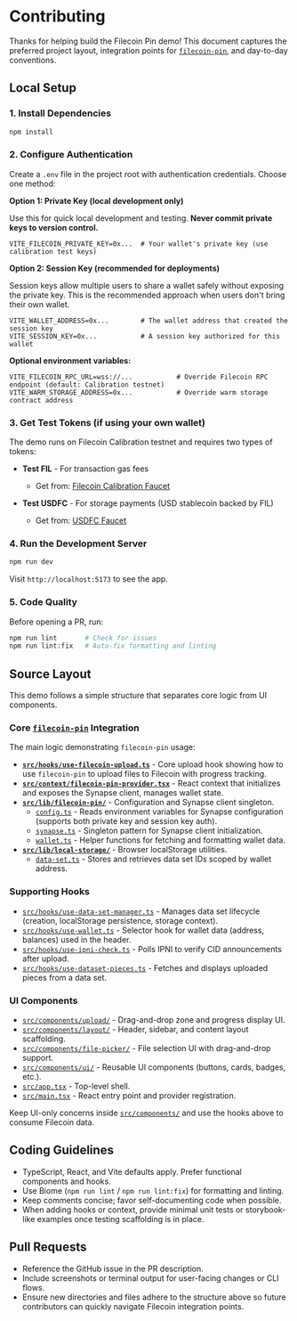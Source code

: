 # Contributing

Thanks for helping build the Filecoin Pin demo! This document captures the preferred project layout, integration points for [`filecoin-pin`](https://github.com/filecoin-project/filecoin-pin), and day-to-day conventions.

## Local Setup

### 1. Install Dependencies

```bash
npm install
```

### 2. Configure Authentication

Create a `.env` file in the project root with authentication credentials. Choose one method:

**Option 1: Private Key (local development only)**

Use this for quick local development and testing. **Never commit private keys to version control.**

```env
VITE_FILECOIN_PRIVATE_KEY=0x...  # Your wallet's private key (use calibration test keys)
```

**Option 2: Session Key (recommended for deployments)**

Session keys allow multiple users to share a wallet safely without exposing the private key. This is the recommended approach when users don't bring their own wallet.

```env
VITE_WALLET_ADDRESS=0x...        # The wallet address that created the session key
VITE_SESSION_KEY=0x...           # A session key authorized for this wallet
```

**Optional environment variables:**

```env
VITE_FILECOIN_RPC_URL=wss://...           # Override Filecoin RPC endpoint (default: Calibration testnet)
VITE_WARM_STORAGE_ADDRESS=0x...           # Override warm storage contract address
```

### 3. Get Test Tokens (if using your own wallet)

The demo runs on Filecoin Calibration testnet and requires two types of tokens:

- **Test FIL** - For transaction gas fees
  - Get from: [Filecoin Calibration Faucet](https://faucet.calibnet.chainsafe-fil.io/funds.html)

- **Test USDFC** - For storage payments (USD stablecoin backed by FIL)
  - Get from: [USDFC Faucet](https://forest-explorer.chainsafe.dev/faucet/calibnet_usdfc)

### 4. Run the Development Server

```bash
npm run dev
```

Visit `http://localhost:5173` to see the app.

### 5. Code Quality

Before opening a PR, run:

```bash
npm run lint       # Check for issues
npm run lint:fix   # Auto-fix formatting and linting
```

## Source Layout

This demo follows a simple structure that separates core logic from UI components.

### Core [`filecoin-pin`](https://github.com/filecoin-project/filecoin-pin) Integration

The main logic demonstrating `filecoin-pin` usage:

- **[`src/hooks/use-filecoin-upload.ts`](src/hooks/use-filecoin-upload.ts)** - Core upload hook showing how to use `filecoin-pin` to upload files to Filecoin with progress tracking.
- **[`src/context/filecoin-pin-provider.tsx`](src/context/filecoin-pin-provider.tsx)** - React context that initializes and exposes the Synapse client, manages wallet state.
- **[`src/lib/filecoin-pin/`](src/lib/filecoin-pin/)** - Configuration and Synapse client singleton.
  - [`config.ts`](src/lib/filecoin-pin/config.ts) - Reads environment variables for Synapse configuration (supports both private key and session key auth).
  - [`synapse.ts`](src/lib/filecoin-pin/synapse.ts) - Singleton pattern for Synapse client initialization.
  - [`wallet.ts`](src/lib/filecoin-pin/wallet.ts) - Helper functions for fetching and formatting wallet data.
- **[`src/lib/local-storage/`](src/lib/local-storage/)** - Browser localStorage utilities.
  - [`data-set.ts`](src/lib/local-storage/data-set.ts) - Stores and retrieves data set IDs scoped by wallet address.

### Supporting Hooks

- [`src/hooks/use-data-set-manager.ts`](src/hooks/use-data-set-manager.ts) - Manages data set lifecycle (creation, localStorage persistence, storage context).
- [`src/hooks/use-wallet.ts`](src/hooks/use-wallet.ts) - Selector hook for wallet data (address, balances) used in the header.
- [`src/hooks/use-ipni-check.ts`](src/hooks/use-ipni-check.ts) - Polls IPNI to verify CID announcements after upload.
- [`src/hooks/use-dataset-pieces.ts`](src/hooks/use-dataset-pieces.ts) - Fetches and displays uploaded pieces from a data set.

### UI Components

- [`src/components/upload/`](src/components/upload/) - Drag-and-drop zone and progress display UI.
- [`src/components/layout/`](src/components/layout/) - Header, sidebar, and content layout scaffolding.
- [`src/components/file-picker/`](src/components/file-picker/) - File selection UI with drag-and-drop support.
- [`src/components/ui/`](src/components/ui/) - Reusable UI components (buttons, cards, badges, etc.).
- [`src/app.tsx`](src/app.tsx) - Top-level shell.
- [`src/main.tsx`](src/main.tsx) - React entry point and provider registration.

Keep UI-only concerns inside [`src/components/`](src/components/) and use the hooks above to consume Filecoin data.

## Coding Guidelines

- TypeScript, React, and Vite defaults apply. Prefer functional components and hooks.
- Use Biome (`npm run lint` / `npm run lint:fix`) for formatting and linting.
- Keep comments concise; favor self-documenting code when possible.
- When adding hooks or context, provide minimal unit tests or storybook-like examples once testing scaffolding is in place.

## Pull Requests

- Reference the GitHub issue in the PR description.
- Include screenshots or terminal output for user-facing changes or CLI flows.
- Ensure new directories and files adhere to the structure above so future contributors can quickly navigate Filecoin integration points.
